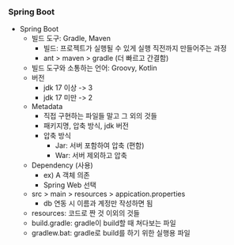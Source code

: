 ### Spring Boot

* Spring Boot
	- 빌드 도구: Gradle, Maven
		- 빌드: 프로젝트가 실행될 수 있게 실행 직전까지 만들어주는 과정
		- ant > maven > gradle (더 빠르고 간결함)
	- 빌드 도구와 소통하는 언어: Groovy, Kotlin
	- 버전
		- jdk 17 이상 -> 3
		- jdk 17 미만 -> 2
	- Metadata
		- 직접 구현하는 파일들 말고 그 외의 것들
		- 패키지명, 압축 방식, jdk 버전
		- 압축 방식
			- Jar: 서버 포함하여 압축 (편함)
			- War: 서버 제외하고 압축
	- Dependency (사용)
		- ex) A 객체 의존
		- Spring Web 선택
	- src > main > resources > appication.properties
		- db 연동 시 이름과 계정만 작성하면 됨
	- resources: 코드로 짠 것 이외의 것들
	- build.gradle: gradle이 build할 때 쳐다보는 파일
	- gradlew.bat: gradle로 build를 하기 위한 실행용 파일

